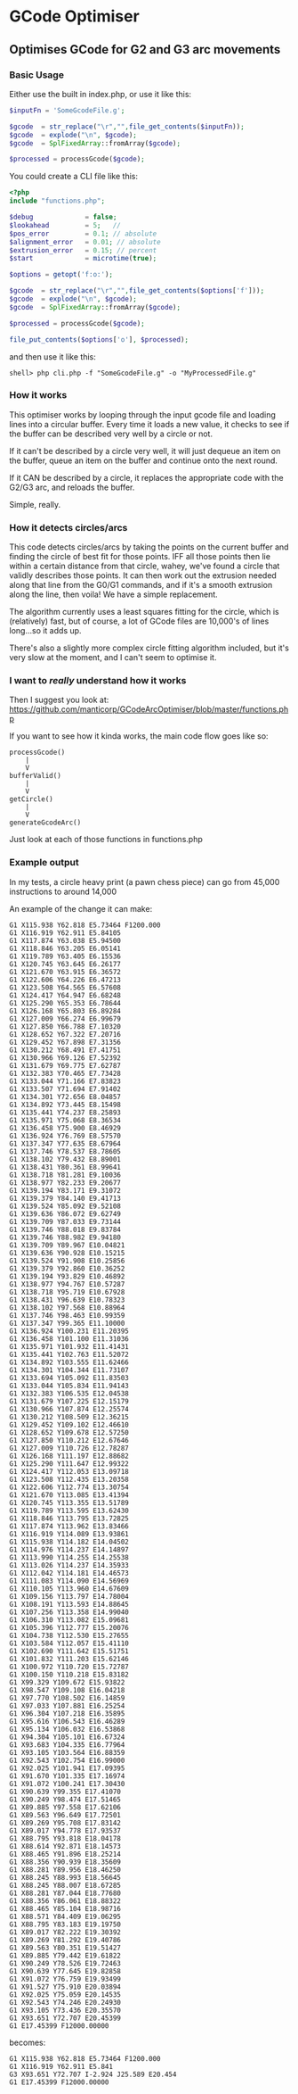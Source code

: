 # GCode Optimiser
## Optimises GCode for G2 and G3 arc movements

### Basic Usage

Either use the built in index.php, or use it like this:

```php
$inputFn = 'SomeGcodeFile.g';

$gcode  = str_replace("\r","",file_get_contents($inputFn));
$gcode  = explode("\n", $gcode);
$gcode  = SplFixedArray::fromArray($gcode);

$processed = processGcode($gcode);
```

You could create a CLI file like this:

```php
<?php
include "functions.php";

$debug             = false;
$lookahead         = 5;   //    
$pos_error         = 0.1; // absolute
$alignment_error   = 0.01; // absolute  
$extrusion_error   = 0.15; // percent       
$start             = microtime(true);

$options = getopt('f:o:');

$gcode  = str_replace("\r","",file_get_contents($options['f']));
$gcode  = explode("\n", $gcode);
$gcode  = SplFixedArray::fromArray($gcode);

$processed = processGcode($gcode);

file_put_contents($options['o'], $processed);
```

and then use it like this:

```
shell> php cli.php -f "SomeGcodeFile.g" -o "MyProcessedFile.g"
```

### How it works

This optimiser works by looping through the input gcode file and loading lines into a circular buffer. Every time it loads a new value, it checks to see if the buffer can be described very well by a circle or not.

If it can't be described by a circle very well, it will just dequeue an item on the buffer, queue an item on the buffer and continue onto the next round.

If it CAN be described by a circle, it replaces the appropriate code with the G2/G3 arc, and reloads the buffer.

Simple, really.

### How it detects circles/arcs

This code detects circles/arcs by taking the points on the current buffer and finding the circle of best fit for those points. IFF all those points then lie within a certain distance from that circle, wahey, we've found a circle that validly describes those points. It can then work out the extrusion needed along that line from the G0/G1 commands, and if it's a smooth extrusion along the line, then voila! We have a simple replacement.

The algorithm currently uses a least squares fitting for the circle, which is (relatively) fast, but of course, a lot of GCode files are 10,000's of lines long...so it adds up.

There's also a slightly more complex circle fitting algorithm included, but it's very slow at the moment, and I can't seem to optimise it.

### I want to *really* understand how it works

Then I suggest you look at: https://github.com/manticorp/GCodeArcOptimiser/blob/master/functions.php

If you want to see how it kinda works, the main code flow goes like so:

```
processGcode()
    |
    V
bufferValid()
    |
    V
getCircle()
    |
    V
generateGcodeArc()

```

Just look at each of those functions in functions.php

### Example output

In my tests, a circle heavy print (a pawn chess piece) can go from 45,000 instructions to around 14,000

An example of the change it can make:

```
G1 X115.938 Y62.818 E5.73464 F1200.000
G1 X116.919 Y62.911 E5.84105
G1 X117.874 Y63.038 E5.94500
G1 X118.846 Y63.205 E6.05141
G1 X119.789 Y63.405 E6.15536
G1 X120.745 Y63.645 E6.26177
G1 X121.670 Y63.915 E6.36572
G1 X122.606 Y64.226 E6.47213
G1 X123.508 Y64.565 E6.57608
G1 X124.417 Y64.947 E6.68248
G1 X125.290 Y65.353 E6.78644
G1 X126.168 Y65.803 E6.89284
G1 X127.009 Y66.274 E6.99679
G1 X127.850 Y66.788 E7.10320
G1 X128.652 Y67.322 E7.20716
G1 X129.452 Y67.898 E7.31356
G1 X130.212 Y68.491 E7.41751
G1 X130.966 Y69.126 E7.52392
G1 X131.679 Y69.775 E7.62787
G1 X132.383 Y70.465 E7.73428
G1 X133.044 Y71.166 E7.83823
G1 X133.507 Y71.694 E7.91402
G1 X134.301 Y72.656 E8.04857
G1 X134.892 Y73.445 E8.15498
G1 X135.441 Y74.237 E8.25893
G1 X135.971 Y75.068 E8.36534
G1 X136.458 Y75.900 E8.46929
G1 X136.924 Y76.769 E8.57570
G1 X137.347 Y77.635 E8.67964
G1 X137.746 Y78.537 E8.78605
G1 X138.102 Y79.432 E8.89001
G1 X138.431 Y80.361 E8.99641
G1 X138.718 Y81.281 E9.10036
G1 X138.977 Y82.233 E9.20677
G1 X139.194 Y83.171 E9.31072
G1 X139.379 Y84.140 E9.41713
G1 X139.524 Y85.092 E9.52108
G1 X139.636 Y86.072 E9.62749
G1 X139.709 Y87.033 E9.73144
G1 X139.746 Y88.018 E9.83784
G1 X139.746 Y88.982 E9.94180
G1 X139.709 Y89.967 E10.04821
G1 X139.636 Y90.928 E10.15215
G1 X139.524 Y91.908 E10.25856
G1 X139.379 Y92.860 E10.36252
G1 X139.194 Y93.829 E10.46892
G1 X138.977 Y94.767 E10.57287
G1 X138.718 Y95.719 E10.67928
G1 X138.431 Y96.639 E10.78323
G1 X138.102 Y97.568 E10.88964
G1 X137.746 Y98.463 E10.99359
G1 X137.347 Y99.365 E11.10000
G1 X136.924 Y100.231 E11.20395
G1 X136.458 Y101.100 E11.31036
G1 X135.971 Y101.932 E11.41431
G1 X135.441 Y102.763 E11.52072
G1 X134.892 Y103.555 E11.62466
G1 X134.301 Y104.344 E11.73107
G1 X133.694 Y105.092 E11.83503
G1 X133.044 Y105.834 E11.94143
G1 X132.383 Y106.535 E12.04538
G1 X131.679 Y107.225 E12.15179
G1 X130.966 Y107.874 E12.25574
G1 X130.212 Y108.509 E12.36215
G1 X129.452 Y109.102 E12.46610
G1 X128.652 Y109.678 E12.57250
G1 X127.850 Y110.212 E12.67646
G1 X127.009 Y110.726 E12.78287
G1 X126.168 Y111.197 E12.88682
G1 X125.290 Y111.647 E12.99322
G1 X124.417 Y112.053 E13.09718
G1 X123.508 Y112.435 E13.20358
G1 X122.606 Y112.774 E13.30754
G1 X121.670 Y113.085 E13.41394
G1 X120.745 Y113.355 E13.51789
G1 X119.789 Y113.595 E13.62430
G1 X118.846 Y113.795 E13.72825
G1 X117.874 Y113.962 E13.83466
G1 X116.919 Y114.089 E13.93861
G1 X115.938 Y114.182 E14.04502
G1 X114.976 Y114.237 E14.14897
G1 X113.990 Y114.255 E14.25538
G1 X113.026 Y114.237 E14.35933
G1 X112.042 Y114.181 E14.46573
G1 X111.083 Y114.090 E14.56969
G1 X110.105 Y113.960 E14.67609
G1 X109.156 Y113.797 E14.78004
G1 X108.191 Y113.593 E14.88645
G1 X107.256 Y113.358 E14.99040
G1 X106.310 Y113.082 E15.09681
G1 X105.396 Y112.777 E15.20076
G1 X104.738 Y112.530 E15.27655
G1 X103.584 Y112.057 E15.41110
G1 X102.690 Y111.642 E15.51751
G1 X101.832 Y111.203 E15.62146
G1 X100.972 Y110.720 E15.72787
G1 X100.150 Y110.218 E15.83182
G1 X99.329 Y109.672 E15.93822
G1 X98.547 Y109.108 E16.04218
G1 X97.770 Y108.502 E16.14859
G1 X97.033 Y107.881 E16.25254
G1 X96.304 Y107.218 E16.35895
G1 X95.616 Y106.543 E16.46289
G1 X95.134 Y106.032 E16.53868
G1 X94.304 Y105.101 E16.67324
G1 X93.683 Y104.335 E16.77964
G1 X93.105 Y103.564 E16.88359
G1 X92.543 Y102.754 E16.99000
G1 X92.025 Y101.941 E17.09395
G1 X91.670 Y101.335 E17.16974
G1 X91.072 Y100.241 E17.30430
G1 X90.639 Y99.355 E17.41070
G1 X90.249 Y98.474 E17.51465
G1 X89.885 Y97.558 E17.62106
G1 X89.563 Y96.649 E17.72501
G1 X89.269 Y95.708 E17.83142
G1 X89.017 Y94.778 E17.93537
G1 X88.795 Y93.818 E18.04178
G1 X88.614 Y92.871 E18.14573
G1 X88.465 Y91.896 E18.25214
G1 X88.356 Y90.939 E18.35609
G1 X88.281 Y89.956 E18.46250
G1 X88.245 Y88.993 E18.56645
G1 X88.245 Y88.007 E18.67285
G1 X88.281 Y87.044 E18.77680
G1 X88.356 Y86.061 E18.88322
G1 X88.465 Y85.104 E18.98716
G1 X88.571 Y84.409 E19.06295
G1 X88.795 Y83.183 E19.19750
G1 X89.017 Y82.222 E19.30392
G1 X89.269 Y81.292 E19.40786
G1 X89.563 Y80.351 E19.51427
G1 X89.885 Y79.442 E19.61822
G1 X90.249 Y78.526 E19.72463
G1 X90.639 Y77.645 E19.82858
G1 X91.072 Y76.759 E19.93499
G1 X91.527 Y75.910 E20.03894
G1 X92.025 Y75.059 E20.14535
G1 X92.543 Y74.246 E20.24930
G1 X93.105 Y73.436 E20.35570
G1 X93.651 Y72.707 E20.45399
G1 E17.45399 F12000.00000
```

becomes:

```
G1 X115.938 Y62.818 E5.73464 F1200.000
G1 X116.919 Y62.911 E5.841
G3 X93.651 Y72.707 I-2.924 J25.589 E20.454
G1 E17.45399 F12000.00000
```
